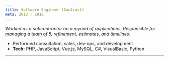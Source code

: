```yaml
---
title: Software Engineer (Contract)
meta: 2013 - 2016
---
```


*Worked as a subcontractor on a myriad of applications. Responsible for managing a team of 5, refinement, estimates,
and timelines.*

- Performed consultation, sales, dev-ops, and development
- **Tech:** PHP, JavaScript, Vue.js, MySQL, C#, VisualBasic, Python

<hr/>
